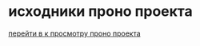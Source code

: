исходники проно проекта
=======================
[перейти в к просмотру проно проекта](http://trata.hol.es "проно проект")
 
